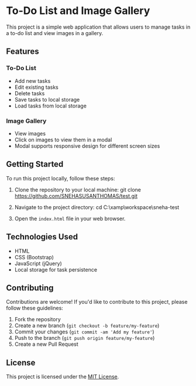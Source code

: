 # To-Do List and Image Gallery

This project is a simple web application that allows users to manage tasks in a to-do list and view images in a gallery.

## Features

### To-Do List
- Add new tasks
- Edit existing tasks
- Delete tasks
- Save tasks to local storage
- Load tasks from local storage

### Image Gallery
- View images
- Click on images to view them in a modal
- Modal supports responsive design for different screen sizes

## Getting Started

To run this project locally, follow these steps:

1. Clone the repository to your local machine:
git clone https://github.com/SNEHASUSANTHOMAS/test.git

2. Navigate to the project directory:
cd C:\xamp\workspace\sneha-test

3. Open the `index.html` file in your web browser.

## Technologies Used

- HTML
- CSS (Bootstrap)
- JavaScript (jQuery)
- Local storage for task persistence

## Contributing

Contributions are welcome! If you'd like to contribute to this project, please follow these guidelines:

1. Fork the repository
2. Create a new branch (`git checkout -b feature/my-feature`)
3. Commit your changes (`git commit -am 'Add my feature'`)
4. Push to the branch (`git push origin feature/my-feature`)
5. Create a new Pull Request

## License

This project is licensed under the [MIT License](LICENSE).



